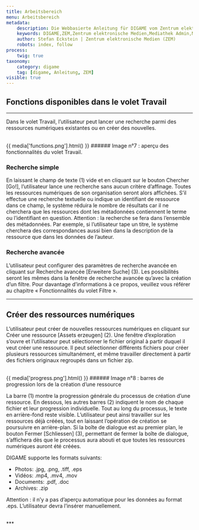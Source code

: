 ```yaml
---
title: Arbeitsbereich
menu: Arbeitsbereich
metadata:
    description: Die Webbasierte Anleitung für DIGAME vom Zentrum elektronische Medien ZEM.
    keywords: DIGAME,ZEM,Zentrum elektronische Medien,Mediathek Admin,Mediathek,Bilddatenbank,Bildverwaltung,Bundesverwaltung,Eidgenossenschaft,Schweizerische Eidgenossenschaft,VBS,Bundesamt für Verteidigung, Bevölkerungsschutz und Sport
    author: Stefan Eckstein | Zentrum elektronische Medien (ZEM)
    robots: index, follow
process:
	twig: true
taxonomy:
    category: digame
    tag: [digame, Anleitung, ZEM]
visible: true
---
```


## Fonctions disponibles dans le volet Travail

***

Dans le volet Travail, l’utilisateur peut lancer une recherche parmi des ressources numériques existantes ou en créer des nouvelles.

<br>
{{ media['functions.png'].html() }}
###### Image n°7 : aperçu des fonctionnalités du volet Travail.
<br>

### Recherche simple

En laissant le champ de texte (1) vide et en cliquant sur le bouton Chercher [Go!], l’utilisateur lance une recherche sans aucun critère d’affinage. Toutes les ressources numériques de son organisation seront alors affichées. S’il effectue une recherche textuelle ou indique un identifiant de ressource dans ce champ, le système réduira le nombre de résultats car il ne cherchera que les ressources dont les métadonnées contiennent le terme ou l’identifiant en question. Attention : la recherche se fera dans l’ensemble des métadonnées. Par exemple, si l’utilisateur tape un titre, le système cherchera des correspondances aussi bien dans la description de la ressource que dans les données de l’auteur.

### Recherche avancée

L’utilisateur peut configurer des paramètres de recherche avancée en cliquant sur Recherche avancée [Erweitere Suche] (3). Les possibilités seront les mêmes dans la fenêtre de recherche avancée qu’avec la création d’un filtre. Pour davantage d’informations à ce propos, veuillez vous référer au chapitre « Fonctionnalités du volet Filtre ». 

***

## Créer des ressources numériques

L’utilisateur peut créer de nouvelles ressources numériques en cliquant sur Créer une ressource [Assets erzeugen] (2). Une fenêtre d’exploration s’ouvre et l’utilisateur peut sélectionner le fichier original à partir duquel il veut créer une ressource. Il peut sélectionner différents fichiers pour créer plusieurs ressources simultanément, et même travailler directement à partir des fichiers originaux regroupés dans un fichier zip.

<br>
{{ media['progress.png'].html() }}
###### Image n°8 : barres de progression lors de la création d’une ressource
<br>

La barre (1) montre la progression générale du processus de création d’une ressource. En dessous, les autres barres (2) indiquent le nom de chaque fichier et leur progression individuelle. Tout au long du processus, le texte en arrière-fond reste visible. L’utilisateur peut ainsi travailler sur les ressources déjà créées, tout en laissant l’opération de création se poursuivre en arrière-plan. Si la boîte de dialogue est au premier plan, le bouton Fermer [Schliessen] (3), permettant de fermer la boîte de dialogue, s’affichera dès que le processus aura abouti et que toutes les ressources numériques auront été créées.

DIGAME supporte les formats suivants:

- Photos: .jpg, .png, .tiff, .eps
- Vidéos: .mp4, .mv4, .mov
- Documents: .pdf, .doc
- Archives: .zip

Attention : il n’y a pas d’aperçu automatique pour les données au format .eps. L’utilisateur devra l’insérer manuellement.

<br>
***







